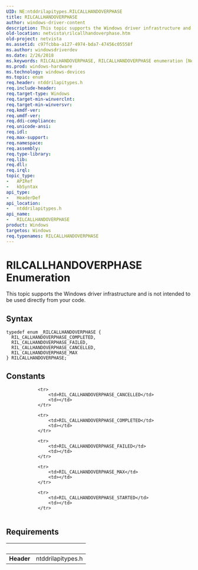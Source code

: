 ```yaml
---
UID: NE:ntddrilapitypes.RILCALLHANDOVERPHASE
title: RILCALLHANDOVERPHASE
author: windows-driver-content
description: This topic supports the Windows driver infrastructure and is not intended to be used directly from your code.
old-location: netvista\rilcallhandoverphase.htm
old-project: netvista
ms.assetid: c97fcbba-a127-4974-bda7-47456c05558f
ms.author: windowsdriverdev
ms.date: 2/26/2018
ms.keywords: RILCALLHANDOVERPHASE, RILCALLHANDOVERPHASE enumeration [Network Drivers Starting with Windows Vista], RIL_CALLHANDOVERPHASE_CANCELLED, RIL_CALLHANDOVERPHASE_COMPLETED, RIL_CALLHANDOVERPHASE_FAILED, RIL_CALLHANDOVERPHASE_MAX, netvista.rilcallhandoverphase, ntddrilapitypes/RILCALLHANDOVERPHASE, ntddrilapitypes/RIL_CALLHANDOVERPHASE_CANCELLED, ntddrilapitypes/RIL_CALLHANDOVERPHASE_COMPLETED, ntddrilapitypes/RIL_CALLHANDOVERPHASE_FAILED, ntddrilapitypes/RIL_CALLHANDOVERPHASE_MAX
ms.prod: windows-hardware
ms.technology: windows-devices
ms.topic: enum
req.header: ntddrilapitypes.h
req.include-header: 
req.target-type: Windows
req.target-min-winverclnt: 
req.target-min-winversvr: 
req.kmdf-ver: 
req.umdf-ver: 
req.ddi-compliance: 
req.unicode-ansi: 
req.idl: 
req.max-support: 
req.namespace: 
req.assembly: 
req.type-library: 
req.lib: 
req.dll: 
req.irql: 
topic_type:
-	APIRef
-	kbSyntax
api_type:
-	HeaderDef
api_location:
-	ntddrilapitypes.h
api_name:
-	RILCALLHANDOVERPHASE
product: Windows
targetos: Windows
req.typenames: RILCALLHANDOVERPHASE
---
```


# RILCALLHANDOVERPHASE Enumeration
This topic supports the Windows driver infrastructure and is not intended to be used directly from your code.

## Syntax
````
typedef enum _RILCALLHANDOVERPHASE { 
  RIL_CALLHANDOVERPHASE_COMPLETED,
  RIL_CALLHANDOVERPHASE_FAILED,
  RIL_CALLHANDOVERPHASE_CANCELLED,
  RIL_CALLHANDOVERPHASE_MAX
} RILCALLHANDOVERPHASE;
````

## Constants

<table>
            
                <tr>
                    <td>RIL_CALLHANDOVERPHASE_CANCELLED</td>
                    <td></td>
                </tr>
            
                <tr>
                    <td>RIL_CALLHANDOVERPHASE_COMPLETED</td>
                    <td></td>
                </tr>
            
                <tr>
                    <td>RIL_CALLHANDOVERPHASE_FAILED</td>
                    <td></td>
                </tr>
            
                <tr>
                    <td>RIL_CALLHANDOVERPHASE_MAX</td>
                    <td></td>
                </tr>
            
                <tr>
                    <td>RIL_CALLHANDOVERPHASE_STARTED</td>
                    <td></td>
                </tr>
</table>


## Requirements
| &nbsp; | &nbsp; |
| ---- |:---- |
| **Header** | ntddrilapitypes.h |